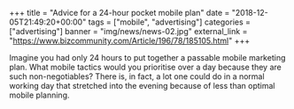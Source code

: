 +++
title = "Advice for a 24-hour pocket mobile plan"
date = "2018-12-05T21:49:20+00:00"
tags = ["mobile", "advertising"]
categories = ["advertising"]
banner = "img/news/news-02.jpg"
external_link = "https://www.bizcommunity.com/Article/196/78/185105.html"
+++

Imagine you had only 24 hours to put together a passable mobile marketing plan. What mobile tactics would you prioritise over a day because they are such non-negotiables?
There is, in fact, a lot one could do in a normal working day that stretched into the evening because of less than optimal mobile planning. 

